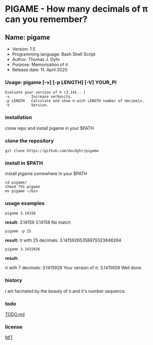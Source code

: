 # PIGAME - How many decimals of π can you remember?

## Name: pigame

* Version: 1.5
* Programming language: Bash Shell Script
* Author: Thomas J. Dyhr
* Purpose: Memorisation of π
* Release date: 11. April 2020
  
### Usage:  pigame [-v] [-p LENGTH] [-V] YOUR_PI

    Evaluate your version of π (3.141.. )
    -v          Increase verbosity.
    -p LENGTH   Calculate and show π with LENGTH number of decimals.
    -V          Version.

### installation

clone repo and install pigame in your $PATH

### clone the repository

```shell
git clone https://github.com/docdyhr/pigame
```

### install in $PATH

install pigame somewhere in your $PATH

```shell
cd pigame/
chmod 755 pigame
mv pigame ~/bin
```

### usage examples

```shell
pigame 3.14158
```

**result:**
3.14159
3.14158
No match

```shell
pigame -p 25 
```

**result:**
π with 25 decimals: 3.14159265358979323846264

```shell
pigame 3.1415926
```

**result:**

π with 7 decimals:  3.1415926
Your version of π:  3.1415926
Well done.

### history

I am facinated by the beauty of π and it's number sequence.

### todo

[TODO.md](https://github.com/docdyhr/pigame/blob/master/TODO.md)

### license

[MIT](https://github.com/docdyhr/pigame/blob/master/LICENSE)
